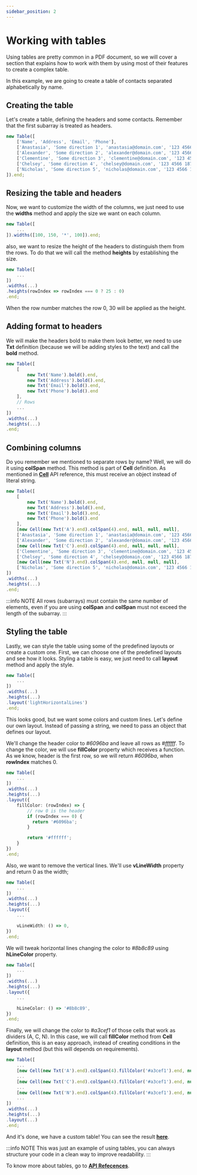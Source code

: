 ```yaml
---
sidebar_position: 2
---
```


# Working with tables

Using tables are pretty common in a PDF document, so we will cover a section that explains how to work with them by using most of their features to create a complex table.

In this example, we are going to create a table of contacts separated alphabetically by name.

## Creating the table

Let's create a table, defining the headers and some contacts. Remember that the first subarray is treated as headers.

```typescript
new Table([
    ['Name', 'Address', 'Email', 'Phone'],
    ['Anastasia', 'Some direction 1', 'anastasia@domain.com', '123 4566 187'],
    ['Alexander', 'Some direction 2', 'alexander@domain.com', '123 4566 187'],
    ['Clementine', 'Some direction 3', 'clementine@domain.com', '123 4566 187'],
    ['Chelsey', 'Some direction 4', 'chelsey@domain.com', '123 4566 187'],
    ['Nicholas', 'Some direction 5', 'nicholas@domain.com', '123 4566 187'],
]).end;
```

## Resizing the table and headers

Now, we want to customize the width of the columns, we just need to use the **widths** method and apply the size we want on each column.

```typescript
new Table([
    ...
]).widths([100, 150, '*', 100]).end;
```

also, we want to resize the height of the headers to distinguish them from the rows. To do that we will call the method **heights** by establishing the size.

```typescript
new Table([
    ...
])
.widths(...)
.heights(rowIndex => rowIndex === 0 ? 25 : 0)
.end;
```

When the row number matches the row 0, 30 will be applied as the height.

## Adding format to headers

We will make the headers bold to make them look better, we need to use **Txt** definition (because we will be adding styles to the text) and call the **bold** method.

```typescript
new Table([
    [
        new Txt('Name').bold().end,
        new Txt('Address').bold().end,
        new Txt('Email').bold().end,
        new Txt('Phone').bold().end
    ],
    // Rows
    ...
])
.widths(...)
.heights(...)
.end;
```

## Combining columns

Do you remember we mentioned to separate rows by name? Well, we will do it using **colSpan** method. This method is part of **Cell** definition. As mentioned in **[Cell](./../api-references/definitions/cell.md)** API reference, this must receive an object instead of literal string.

```typescript
new Table([
    [
        new Txt('Name').bold().end,
        new Txt('Address').bold().end,
        new Txt('Email').bold().end,
        new Txt('Phone').bold().end
    ],
    [new Cell(new Txt('A').end).colSpan(4).end, null, null, null],
    ['Anastasia', 'Some direction 1', 'anastasia@domain.com', '123 4566 187'],
    ['Alexander', 'Some direction 2', 'alexander@domain.com', '123 4566 187'],
    [new Cell(new Txt('C').end).colSpan(4).end, null, null, null],
    ['Clementine', 'Some direction 3', 'clementine@domain.com', '123 4566 187'],
    ['Chelsey', 'Some direction 4', 'chelsey@domain.com', '123 4566 187'],
    [new Cell(new Txt('N').end).colSpan(4).end, null, null, null],
    ['Nicholas', 'Some direction 5', 'nicholas@domain.com', '123 4566 187'],
])
.widths(...)
.heights(...)
.end;
```

:::info NOTE
All rows (subarrays) must contain the same number of elements, even if you are using  **colSpan** and **colSpan** must not exceed the length of the subarray.
:::

## Styling the table

Lastly, we can style the table using some of the predefined layouts or create a custom one. First, we can choose one of the predefined layouts and see how it looks. Styling a table is easy, we just need to call **layout** method and apply the style.

```typescript
new Table([
    ...
])
.widths(...)
.heights(...)
.layout('lightHorizontalLines')
.end;
```

This looks good, but we want some colors and custom lines. Let's define our own layout. Instead of passing a string, we need to pass an object that defines our layout.

We'll change the header color to *#6096ba* and leave all rows as *#ffffff*. To change the color, we will use **fillColor** property which receives a function. As we know, header is the first row, so we will return *#6096ba*, when **rowIndex** matches 0.

```typescript
new Table([
    ...
])
.widths(...)
.heights(...)
.layout({
    fillColor: (rowIndex) => {
        // row 0 is the header
        if (rowIndex === 0) {
          return '#6096ba';
        }

        return '#ffffff';
    }
})
.end;
```

Also, we want to remove the vertical lines. We'll use **vLineWidth** property and return 0 as the width;

```typescript
new Table([
    ...
])
.widths(...)
.heights(...)
.layout({
    ...

    vLineWidth: () => 0,
})
.end;
```

We will tweak horizontal lines changing the color to *#8b8c89* using **hLineColor** property.

```typescript
new Table([
    ...
])
.widths(...)
.heights(...)
.layout({
    ...

    hLineColor: () => '#8b8c89',
})
.end;
```

Finally, we will change the color to *#a3cef1* of those cells that work as dividers (A, C, N). In this case, we will call **fillColor** method from **Cell** definition, this is an easy approach, instead of creating conditions in the **layout** method (but this will depends on requirements).

```typescript
new Table([
    ...
    [new Cell(new Txt('A').end).colSpan(4).fillColor('#a3cef1').end, null, null, null],
    ...
    [new Cell(new Txt('C').end).colSpan(4).fillColor('#a3cef1').end, null, null, null],
    ...
    [new Cell(new Txt('N').end).colSpan(4).fillColor('#a3cef1').end, null, null, null],
    ...
])
.widths(...)
.heights(...)
.layout(...)
.end;
```

And it's done, we have a custom table! You can see the result **[here](https://stackblitz.com/edit/typescript-ubysjv?file=index.ts)**.

:::info NOTE
This was just an example of using tables, you can always structure your code in a clean way to improve readability.
:::

To know more about tables, go to **[API Refecences](../api-references/definitions/table.md)**.

